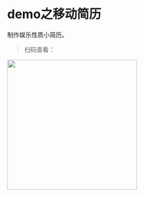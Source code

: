 # demo之移动简历

制作娱乐性质小简历。


> 扫码查看：

<img width="300" alt="" align="center" src="https://wangzongxu.github.io/img-cache/blog/resume.png" alt="扫码查看">
